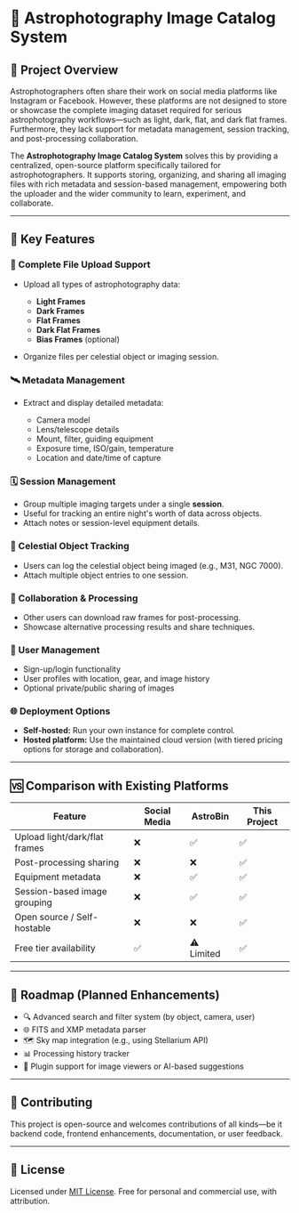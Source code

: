 # 🌌 Astrophotography Image Catalog System

## 📘 Project Overview

Astrophotographers often share their work on social media platforms like Instagram or Facebook. However, these platforms are not designed to store or showcase the complete imaging dataset required for serious astrophotography workflows—such as light, dark, flat, and dark flat frames. Furthermore, they lack support for metadata management, session tracking, and post-processing collaboration.

The **Astrophotography Image Catalog System** solves this by providing a centralized, open-source platform specifically tailored for astrophotographers. It supports storing, organizing, and sharing all imaging files with rich metadata and session-based management, empowering both the uploader and the wider community to learn, experiment, and collaborate.

---

## 🎯 Key Features

### 📂 Complete File Upload Support

- Upload all types of astrophotography data:

  - **Light Frames**
  - **Dark Frames**
  - **Flat Frames**
  - **Dark Flat Frames**
  - **Bias Frames** (optional)

- Organize files per celestial object or imaging session.

### 🛰 Metadata Management

- Extract and display detailed metadata:

  - Camera model
  - Lens/telescope details
  - Mount, filter, guiding equipment
  - Exposure time, ISO/gain, temperature
  - Location and date/time of capture

### 🗓 Session Management

- Group multiple imaging targets under a single **session**.
- Useful for tracking an entire night's worth of data across objects.
- Attach notes or session-level equipment details.

### 🌠 Celestial Object Tracking

- Users can log the celestial object being imaged (e.g., M31, NGC 7000).
- Attach multiple object entries to one session.

### 🧪 Collaboration & Processing

- Other users can download raw frames for post-processing.
- Showcase alternative processing results and share techniques.

### 👤 User Management

- Sign-up/login functionality
- User profiles with location, gear, and image history
- Optional private/public sharing of images

### 🌐 Deployment Options

- **Self-hosted:** Run your own instance for complete control.
- **Hosted platform:** Use the maintained cloud version (with tiered pricing options for storage and collaboration).

---

## 🆚 Comparison with Existing Platforms

| Feature                       | Social Media | AstroBin   | **This Project** |
| ----------------------------- | ------------ | ---------- | ---------------- |
| Upload light/dark/flat frames | ❌           | ✅         | ✅               |
| Post-processing sharing       | ❌           | ❌         | ✅               |
| Equipment metadata            | ❌           | ✅         | ✅               |
| Session-based image grouping  | ❌           | ✅         | ✅               |
| Open source / Self-hostable   | ❌           | ❌         | ✅               |
| Free tier availability        | ✅           | ⚠️ Limited | ✅               |

---

## 🚧 Roadmap (Planned Enhancements)

- 🔍 Advanced search and filter system (by object, camera, user)
- 🌐 FITS and XMP metadata parser
- 🗺 Sky map integration (e.g., using Stellarium API)
- 📊 Processing history tracker
- 🧩 Plugin support for image viewers or AI-based suggestions

---

## 🤝 Contributing

This project is open-source and welcomes contributions of all kinds—be it backend code, frontend enhancements, documentation, or user feedback.

---

## 📜 License

Licensed under [MIT License](LICENSE). Free for personal and commercial use, with attribution.
